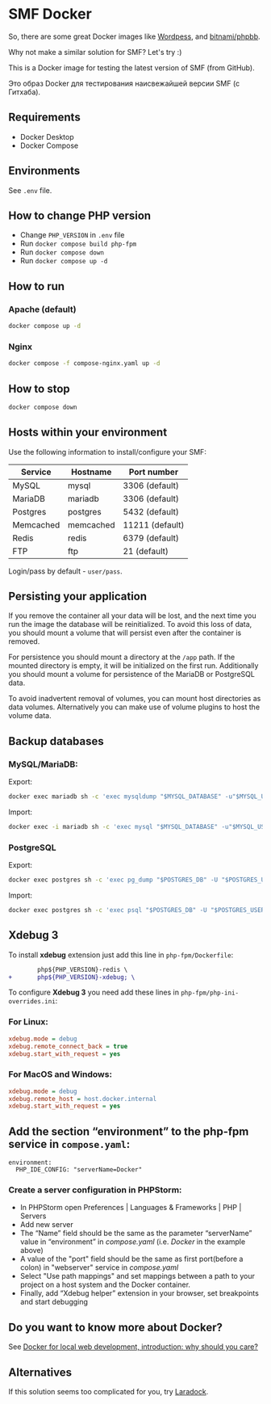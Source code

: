 # SMF Docker

So, there are some great Docker images like [Wordpess](https://hub.docker.com/_/wordpress), and [bitnami/phpbb](https://hub.docker.com/r/bitnami/phpbb).

Why not make a similar solution for SMF? Let's try :)

This is a Docker image for testing the latest version of SMF (from GitHub).

Это образ Docker для тестирования наисвежайшей версии SMF (с Гитхаба).

## Requirements

* Docker Desktop
* Docker Compose

## Environments

See `.env` file.

## How to change PHP version

* Change `PHP_VERSION` in `.env` file
* Run `docker compose build php-fpm`
* Run `docker compose down`
* Run `docker compose up -d`

## How to run

### Apache (default)

```sh
docker compose up -d
```

### Nginx

```sh
docker compose -f compose-nginx.yaml up -d
```

## How to stop

```sh
docker compose down
```

## Hosts within your environment

Use the following information to install/configure your SMF:

Service|Hostname|Port number
------|---------|-----------
MySQL|mysql|3306 (default)
MariaDB|mariadb|3306 (default)
Postgres|postgres|5432 (default)
Memcached|memcached|11211 (default)
Redis|redis|6379 (default)
FTP|ftp|21 (default)

Login/pass by default - `user/pass`.

## Persisting your application

If you remove the container all your data will be lost, and the next time you run the image the database will be reinitialized. To avoid this loss of data, you should mount a volume that will persist even after the container is removed.

For persistence you should mount a directory at the `/app` path. If the mounted directory is empty, it will be initialized on the first run. Additionally you should mount a volume for persistence of the MariaDB or PostgreSQL data.

To avoid inadvertent removal of volumes, you can mount host directories as data volumes. Alternatively you can make use of volume plugins to host the volume data.

## Backup databases

### MySQL/MariaDB:

Export:

```sh
docker exec mariadb sh -c 'exec mysqldump "$MYSQL_DATABASE" -u"$MYSQL_USER" -p"$MYSQL_PASSWORD"' > mysql_databases.sql
```

Import:

```sh Import
docker exec -i mariadb sh -c 'exec mysql "$MYSQL_DATABASE" -u"$MYSQL_USER" -p"$MYSQL_PASSWORD"' < mysql_databases.sql
```

### PostgreSQL

Export:

```sh
docker exec postgres sh -c 'exec pg_dump "$POSTGRES_DB" -U "$POSTGRES_USER"' > pgsql_databases.sql
```

Import:

```sh
docker exec postgres sh -c 'exec psql "$POSTGRES_DB" -U "$POSTGRES_USER"' < pgsql_databases.sql
```

## Xdebug 3

To install **xdebug** extension just add this line in `php-fpm/Dockerfile`:

```diff
        php${PHP_VERSION}-redis \
+       php${PHP_VERSION}-xdebug; \
```

To configure **Xdebug 3** you need add these lines in `php-fpm/php-ini-overrides.ini`:

### For Linux:

```ini
xdebug.mode = debug
xdebug.remote_connect_back = true
xdebug.start_with_request = yes
```

### For MacOS and Windows:

```ini
xdebug.mode = debug
xdebug.remote_host = host.docker.internal
xdebug.start_with_request = yes
```

## Add the section “environment” to the php-fpm service in `compose.yaml`:

```
environment:
  PHP_IDE_CONFIG: "serverName=Docker"
```

### Create a server configuration in PHPStorm:

* In PHPStorm open Preferences | Languages & Frameworks | PHP | Servers
* Add new server
* The “Name” field should be the same as the parameter “serverName” value in “environment” in _compose.yaml_ (i.e. *Docker* in the example above)
* A value of the "port" field should be the same as first port(before a colon) in "webserver" service in _compose.yaml_
* Select "Use path mappings" and set mappings between a path to your project on a host system and the Docker container.
* Finally, add “Xdebug helper” extension in your browser, set breakpoints and start debugging

## Do you want to know more about Docker?

See [Docker for local web development, introduction: why should you care?](https://tech.osteel.me/posts/docker-for-local-web-development-introduction-why-should-you-care)

## Alternatives

If this solution seems too complicated for you, try [Laradock](https://laradock.io/getting-started/#installation).
